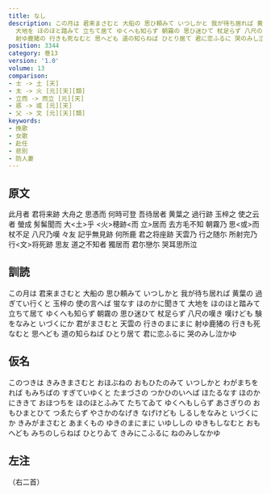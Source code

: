 ```yaml
---
title: なし
description: この月は 君来まさむと 大船の 思ひ頼みて いつしかと 我が待ち居れば 黄葉の 過ぎてい行くと 玉梓の 使の言へば 蛍なす ほのかに聞きて
  大地を ほのほと踏みて 立ちて居て ゆくへも知らず 朝霧の 思ひ迷ひて 杖足らず 八尺の嘆き 嘆けども 験をなみと いづくにか 君がまさむと 天雲の 行きのまにまに
  射ゆ鹿猪の 行きも死なむと 思へども 道の知らねば ひとり居て 君に恋ふるに 哭のみし泣かゆ
position: 3344
category: 巻13
version: '1.0'
volume: 13
comparison:
- 士 -> 土 [天]
- 太 -> 火 [元][天][類]
- 立而 -> 而立 [元][天]
- 惑 -> 或 [元][天]
- 父 -> 文 [元][天][類]
keywords:
- 挽歌
- 女歌
- 赴任
- 悲別
- 防人妻
---
```


## 原文

此月者 君将来跡 大舟之 思憑而 何時可登 吾待居者 黄葉之 過行跡 玉梓之 使之云者 螢成 髣髴聞而 大<土>乎 <火>穂跡<而 立>居而 去方毛不知 朝霧乃 思<或>而 杖不足 八尺乃嘆 々友 記乎無見跡 何所鹿 君之将座跡 天雲乃 行之随尓 所射完乃 行<文>将死跡 思友 道之不知者 獨居而 君尓戀尓 哭耳思所泣

## 訓読

この月は 君来まさむと 大船の 思ひ頼みて いつしかと 我が待ち居れば 黄葉の 過ぎてい行くと 玉梓の 使の言へば 蛍なす ほのかに聞きて 大地を ほのほと踏みて 立ちて居て ゆくへも知らず 朝霧の 思ひ迷ひて 杖足らず 八尺の嘆き 嘆けども 験をなみと いづくにか 君がまさむと 天雲の 行きのまにまに 射ゆ鹿猪の 行きも死なむと 思へども 道の知らねば ひとり居て 君に恋ふるに 哭のみし泣かゆ

## 仮名

このつきは きみきまさむと おほぶねの おもひたのみて いつしかと わがまちをれば もみちばの すぎていゆくと たまづさの つかひのいへば ほたるなす ほのかにききて おほつちを ほのほとふみて たちてゐて ゆくへもしらず あさぎりの おもひまとひて つゑたらず やさかのなげき なげけども しるしをなみと いづくにか きみがまさむと あまくもの ゆきのまにまに いゆししの ゆきもしなむと おもへども みちのしらねば ひとりゐて きみにこふるに ねのみしなかゆ

## 左注

（右二首）
